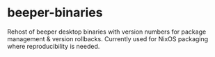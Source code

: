 # beeper-binaries
Rehost of beeper desktop binaries with version numbers for package management &amp; version rollbacks. Currently used for NixOS packaging where reproducibility is needed.
